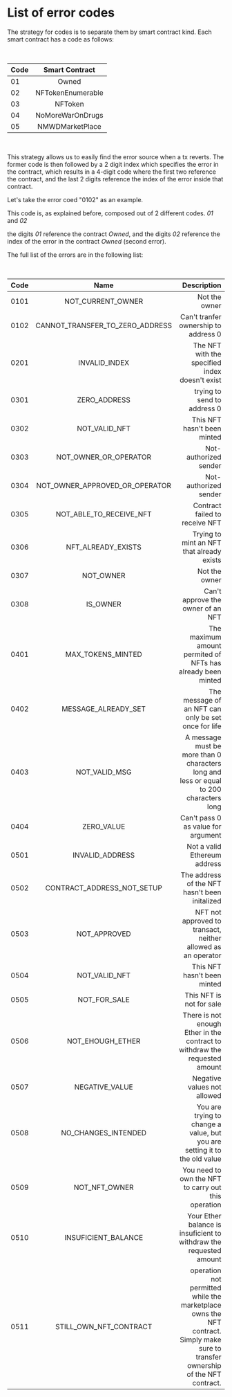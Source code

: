 # List of error codes

The strategy for codes is to separate them by smart contract kind. Each smart contract has a code as follows:

<br>


| Code | Smart Contract|
| --- |:---:| 
| 01 | Owned |
| 02 | NFTokenEnumerable |
| 03 | NFToken |
| 04 | NoMoreWarOnDrugs |
| 05 | NMWDMarketPlace |

<br>

This strategy allows us to easily find the error source when a tx reverts. The former code is then followed by a 2 digit index which specifies the error in the contract, which results in a 4-digit code where the first two reference the contract, and the last 2 digits reference the index of the error inside that contract.

Let's take the error coed "0102" as an example.

This code is, as explained before, composed out of 2 different codes. *01* and *02*

the digits *01* reference the contract *Owned*, and the digits *02* reference the index of the error in the contract *Owned* (second error).

The full list of the errors are in the following list:

<br>


| Code         | Name | Description|
| ------------ |:-----------:| -----------:| 
| 0101 | NOT_CURRENT_OWNER | Not the owner |
| 0102 | CANNOT_TRANSFER_TO_ZERO_ADDRESS | Can't  tranfer ownership to address 0 |
| 0201 | INVALID_INDEX | The NFT with the specified index doesn't exist |
| 0301 | ZERO_ADDRESS | trying to send to address 0 |
| 0302 | NOT_VALID_NFT | This NFT hasn't been minted |
| 0303 | NOT_OWNER_OR_OPERATOR | Not-authorized sender |
| 0304 | NOT_OWNER_APPROVED_OR_OPERATOR | Not-authorized sender |
| 0305 | NOT_ABLE_TO_RECEIVE_NFT | Contract failed to receive NFT |
| 0306 | NFT_ALREADY_EXISTS | Trying to mint an NFT that already exists|
| 0307 | NOT_OWNER | Not the owner |
| 0308 | IS_OWNER | Can't approve the owner of an NFT |
| 0401 | MAX_TOKENS_MINTED | The maximum amount permited of NFTs has already been minted |
| 0402 | MESSAGE_ALREADY_SET | The message of an NFT can only be set once for life |
| 0403 | NOT_VALID_MSG | A message must be more than 0 characters long and less or equal to 200 characters long |
| 0404 | ZERO_VALUE | Can't pass 0 as value for argument |
| 0501 | INVALID_ADDRESS | Not a valid Ethereum address |
| 0502 | CONTRACT_ADDRESS_NOT_SETUP | The address of the NFT hasn't been initalized |
| 0503 | NOT_APPROVED | NFT not approved to transact, neither allowed as an operator |
| 0504 | NOT_VALID_NFT | This NFT hasn't been minted | 
| 0505 | NOT_FOR_SALE | This NFT is not for sale |
| 0506 | NOT_EHOUGH_ETHER | There is not enough Ether in the contract to withdraw the requested amount |
| 0507 | NEGATIVE_VALUE | Negative values not allowed |
| 0508 | NO_CHANGES_INTENDED | You are trying to change a value, but you are setting it to the old value |
| 0509 | NOT_NFT_OWNER | You need to own the NFT to carry out this operation | 
| 0510 | INSUFICIENT_BALANCE | Your Ether balance is insuficient to withdraw the requested amount | 
| 0511 | STILL_OWN_NFT_CONTRACT | operation not permitted while the marketplace owns the NFT contract. Simply make sure to transfer ownership of the NFT contract. |

<br>




